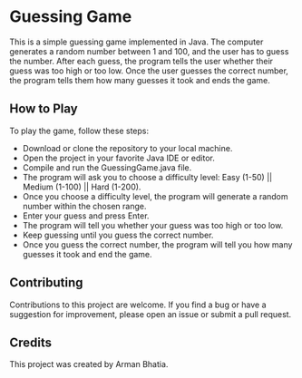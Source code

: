 # Guessing Game
This is a simple guessing game implemented in Java. The computer generates a random number between 1 and 100, and the user has to guess the number. After each guess, the program tells the user whether their guess was too high or too low. Once the user guesses the correct number, the program tells them how many guesses it took and ends the game.

## How to Play
To play the game, follow these steps:
- Download or clone the repository to your local machine.
- Open the project in your favorite Java IDE or editor.
- Compile and run the GuessingGame.java file.
- The program will ask you to choose a difficulty level: Easy (1-50) || Medium (1-100) || Hard (1-200).
- Once you choose a difficulty level, the program will generate a random number within the chosen range.
- Enter your guess and press Enter.
- The program will tell you whether your guess was too high or too low.
- Keep guessing until you guess the correct number.
- Once you guess the correct number, the program will tell you how many guesses it took and end the game.

## Contributing
Contributions to this project are welcome. If you find a bug or have a suggestion for improvement, please open an issue or submit a pull request.

## Credits
This project was created by Arman Bhatia.

